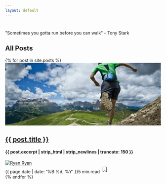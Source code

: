 ```yaml
---
layout: default
---
```


<div class="mainheading">
  <h1 class="sitetitle"></h1>
  <p class="lead">
    "Sometimes you gotta run before you can walk" - Tony Stark
  </p>
</div>

<section class="recent-posts">
  <div class="section-title">
    <h2><span>All Posts</span></h2>
  </div>
  <div class="card-columns listrecent">
    {% for post in site.posts %}
    <div class="card">
      <a href="{{ post.url }}">
        <img class="img-fluid" src="/assets/img/trail-running-medium-narrow.png" alt="">
      </a>
      <div class="card-block">
        <h2 class="card-title"><a href="{{ post.url }}">{{ post.title }}</a></h2>
        <h4 class="card-text">{{ post.excerpt | strip_html | strip_newlines | truncate: 150 }}</h4>
        <div class="metafooter">
          <div class="wrapfooter">
            <span class="meta-footer-thumb">
            <a href="{{ post.url }}">
              <img class="author-thumb" src="https://s.gravatar.com/avatar/79c3827e7bad5914462a25d732300459?s=250&amp;d=mm&amp;r=x" alt="Ryan">
            </a>
            </span>
            <span class="author-meta">
            <span class="post-name"><a href="/author.html">Ryan</a></span><br/>
            <span class="post-date">{{ page.date | date: '%B %d, %Y' }}</span><span class="dot"></span><span class="post-read">5 min read</span>
            </span>
            <span class="post-read-more">
              <a href="{{ post.url }}" title="Read Story">
                <svg class="svgIcon-use" width="25" height="25" viewbox="0 0 25 25">
                  <path d="M19 6c0-1.1-.9-2-2-2H8c-1.1 0-2 .9-2 2v14.66h.012c.01.103.045.204.12.285a.5.5 0 0 0 .706.03L12.5 16.85l5.662 4.126a.508.508 0 0 0 .708-.03.5.5 0 0 0 .118-.285H19V6zm-6.838 9.97L7 19.636V6c0-.55.45-1 1-1h9c.55 0 1 .45 1 1v13.637l-5.162-3.668a.49.49 0 0 0-.676 0z" fill-rule="evenodd"></path>
                </svg>
              </a>
            </span>
          </div>
        </div>
      </div>
    </div>
    {% endfor %}
  </div>
</section>
